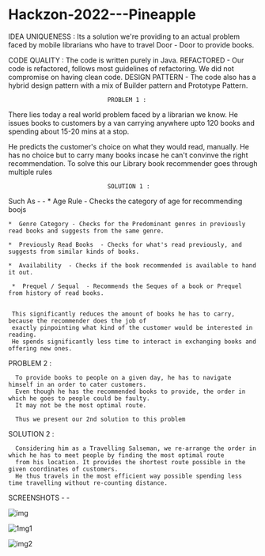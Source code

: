 # Hackzon-2022---Pineapple

IDEA UNIQUENESS : Its a solution we're providing to an actual problem faced by mobile librarians who have to travel Door - Door to provide books.

CODE QUALITY  : The code is written purely in Java.
                REFACTORED - Our code is refactored, follows most guidelines of refactoring. We did not compromise on having clean code.
                DESIGN PATTERN - The code also has a hybrid design pattern with a mix of Builder pattern and Prototype Pattern.




                                PROBLEM 1 : 
There lies today a real world problem faced by a librarian we know.
He issues books to customers by a van carrying anywhere upto 120 books and spending about 15-20 mins at a stop.

He predicts the customer's choice on what they would read, manually.
He has no choice but to carry many books incase he can't convinve the right recommendation.
To solve this our Library book recommender goes through multiple rules

                                SOLUTION 1 :

  Such As - -
    *  Age Rule - Checks the category of age for recommending boojs
       
    *  Genre Category - Checks for the Predominant genres in previously read books and suggests from the same genre.
       
    *  Previously Read Books  - Checks for what's read previously, and suggests from similar kinds of books.
     
    *  Availability  - Checks if the book recommended is available to hand it out.
       
     *  Prequel / Sequal  - Recommends the Seques of a book or Prequel from history of read books.
       
       
     This significantly reduces the amount of books he has to carry, because the recommender does the job of 
     exactly pinpointing what kind of the customer would be interested in reading.
     He spends significantly less time to interact in exchanging books and offering new ones.
     
    
   PROBLEM 2 :
                          
      To provide books to people on a given day, he has to navigate himself in an order to cater customers.
      Even though he has the recommended books to provide, the order in which he goes to people could be faulty.
      It may not be the most optimal route.

      Thus we present our 2nd solution to this problem
    
    
   SOLUTION 2 :


      Considering him as a Travelling Salseman, we re-arrange the order in which he has to meet people by finding the most optimal route
      from his location. It provides the shortest route possible in the given coordinates of customers.
      He thus travels in the most efficient way possible spending less time travelling without re-counting distance.


                              
  
  
  
  
   SCREENSHOTS - - 
    
    
  
  ![img](https://user-images.githubusercontent.com/77685206/202239076-51d0c28b-8092-40ba-8a32-b9a3a0166673.jpeg)


  ![1mg1](https://user-images.githubusercontent.com/77685206/202239186-a8d07515-ddf6-495a-91c2-8b963e1ce4ae.jpeg)
  
  
  ![img2](https://user-images.githubusercontent.com/77685206/202239268-865149f2-9635-4e4b-add3-aa19a43b81a2.jpeg)

  


  
